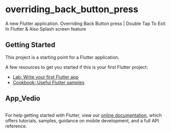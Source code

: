 # overriding_back_button_press

A new Flutter application. Overriding Back Button press | Double Tap To Exit In Flutter & Also Splash screen feature

## Getting Started

This project is a starting point for a Flutter application.

A few resources to get you started if this is your first Flutter project:

- [Lab: Write your first Flutter app](https://flutter.dev/docs/get-started/codelab)
- [Cookbook: Useful Flutter samples](https://flutter.dev/docs/cookbook)

## App_Vedio
<img src=''  />

For help getting started with Flutter, view our
[online documentation](https://flutter.dev/docs), which offers tutorials,
samples, guidance on mobile development, and a full API reference.

